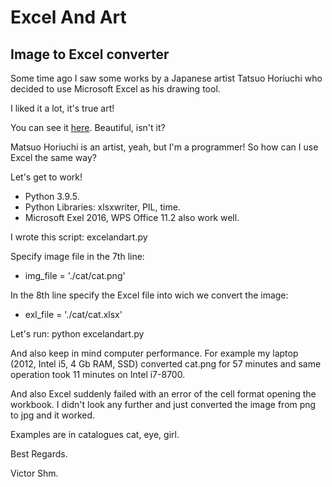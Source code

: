 # Excel And Art
## Image to Excel converter

Some time ago I saw some works by a Japanese artist Tatsuo Horiuchi who decided to use Microsoft Excel as his drawing tool.

I liked it a lot, it's true art!

You can see it [here](https://pasokonga.com/).
Beautiful, isn't it?

Matsuo Horiuchi is an artist, yeah, but I'm a programmer! So how can I use Excel the same way?

Let's get to work!
* Python 3.9.5.
* Python Libraries: xlsxwriter, PIL, time.
* Microsoft Exel 2016, WPS Office 11.2 also work well.

I wrote this script: excelandart.py

Specify image file in the 7th line:
- img_file = './cat/cat.png'

In the 8th line specify the Excel file into wich we convert the image:
- exl_file = './cat/cat.xlsx'

Let's run:
python excelandart.py

And also keep in mind computer performance.
For example my laptop (2012, Intel i5, 4 Gb RAM, SSD) converted cat.png for 57 minutes and same operation took 11 minutes on Intel i7-8700.

And also Excel suddenly failed with an error of the cell format opening the workbook. I  didn't look any further and just сonverted the image from png to jpg and it worked.

Examples are in catalogues cat, eye, girl.

Best Regards.

Victor Shm.
